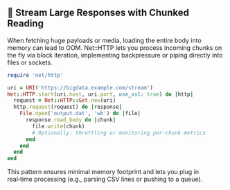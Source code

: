 ## 📡 Stream Large Responses with Chunked Reading

When fetching huge payloads or media, loading the entire body into memory can lead to OOM. Net::HTTP lets you process incoming chunks on the fly via block iteration, implementing backpressure or piping directly into files or sockets.

```ruby
require 'net/http'

uri = URI('https://bigdata.example.com/stream')
Net::HTTP.start(uri.host, uri.port, use_ssl: true) do |http|
  request = Net::HTTP::Get.new(uri)
  http.request(request) do |response|
    File.open('output.dat', 'wb') do |file|
      response.read_body do |chunk|
        file.write(chunk)
        # Optionally: throttling or monitoring per-chunk metrics
      end
    end
  end
end
```

This pattern ensures minimal memory footprint and lets you plug in real‑time processing (e.g., parsing CSV lines or pushing to a queue).